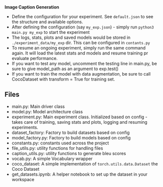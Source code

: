 **Image Caption Generation**

* Define the configuration for your experiment. See `default.json` to see the structure and available options. 
* After defining the configuration (say `my_exp.json`) - simply run `python3 main.py my_exp` to start the experiment
* The logs, stats, plots and saved models would be stored in `./experiment_data/my_exp` dir. This can be configured in `contants.py`
* To resume an ongoing experiment, simply run the same command again. It will load the latest stats and models and resume training 
pr evaluate performance.
* If you want to test any model, uncomment the testing line in main.py, be sure to give model_path as an argument to exp.test()
* If you want to train the model with data augmentation, be sure to call CocoDataset with transform = True for training set.

Files
-----
- main.py: Main driver class
- model.py: Model architecture class
- experiment.py: Main experiment class. Initialized based on config - takes care of training, saving stats and plots, logging 
and resuming experiments.
- dataset_factory: Factory to build datasets based on config
- model_factory.py: Factory to build models based on config
- constants.py: constants used across the project
- file_utils.py: utility functions for handling files 
- caption_utils.py: utility functions to generate bleu scores
- vocab.py: A simple Vocabulary wrapper
- coco_dataset: A simple implementation of `torch.utils.data.Dataset` the Coco Dataset
- get_datasets.ipynb: A helper notebook to set up the dataset in your workspace
